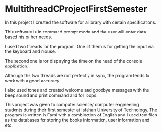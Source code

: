 # MultithreadCProjectFirstSemester

In this project I created the software for a library with certain specifications. 

This software is in command prompt mode and the user will enter data based his or her needs. 

I used two threads for the program. One of them is for getting the input via the keyboard and mouse. 

The second one is for displaying the time on the head of the console application. 

Although the two threads are not perfectly in sync, the program tends to work with a good accuracy.

I also used tones and created welcome and goodbye messages with the beep sound and print command and for loops. 

This project was given to computer science/ computer engineering students during their first semester at Isfahan University of Technology.
The program is written in Farsi with a combination of English and I used text files as the databases for storing the books information, user information and etc. 
